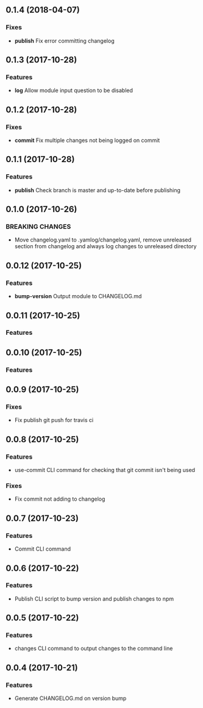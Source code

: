 ## 0.1.4 (2018-04-07)
### Fixes
* **publish** Fix error committing changelog

## 0.1.3 (2017-10-28)
### Features
* **log** Allow module input question to be disabled

## 0.1.2 (2017-10-28)
### Fixes
* **commit** Fix multiple changes not being logged on commit

## 0.1.1 (2017-10-28)
### Features
* **publish** Check branch is master and up-to-date before publishing

## 0.1.0 (2017-10-26)
### BREAKING CHANGES
* Move changelog.yaml to .yamlog/changelog.yaml, remove unreleased section from changelog and always log changes to unreleased directory

## 0.0.12 (2017-10-25)
### Features
* **bump-version** Output module to CHANGELOG.md

## 0.0.11 (2017-10-25)
### Features

## 0.0.10 (2017-10-25)
### Features

## 0.0.9 (2017-10-25)
### Fixes
* Fix publish git push for travis ci

## 0.0.8 (2017-10-25)
### Features
* use-commit CLI command for checking that git commit isn't being used
### Fixes
* Fix commit not adding to changelog

## 0.0.7 (2017-10-23)
### Features
* Commit CLI command

## 0.0.6 (2017-10-22)
### Features
* Publish CLI script to bump version and publish changes to npm

## 0.0.5 (2017-10-22)
### Features
* changes CLI command to output changes to the command line

## 0.0.4 (2017-10-21)
### Features
* Generate CHANGELOG.md on version bump

